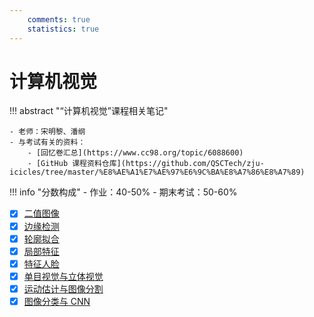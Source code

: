```yaml
---
    comments: true
    statistics: true
---
```


# 计算机视觉

!!! abstract "“计算机视觉”课程相关笔记"

    - 老师：宋明黎、潘纲
    - 与考试有关的资料：
        - [回忆卷汇总](https://www.cc98.org/topic/6088600)
        - [GitHub 课程资料仓库](https://github.com/QSCTech/zju-icicles/tree/master/%E8%AE%A1%E7%AE%97%E6%9C%BA%E8%A7%86%E8%A7%89)

!!! info "分数构成"
    - 作业：40-50%
    - 期末考试：50-60%

- [x] [二值图像](./lec1.md)
- [x] [边缘检测](./lec2.md)
- [x] [轮廓拟合](./lec3.md)
- [x] [局部特征](./lec4.md)
- [x] [特征人脸](./lec5.md)
- [x] [单目视觉与立体视觉](./lec6.md)
- [x] [运动估计与图像分割](./lec7.md)
- [x] [图像分类与 CNN](./lec8.md)